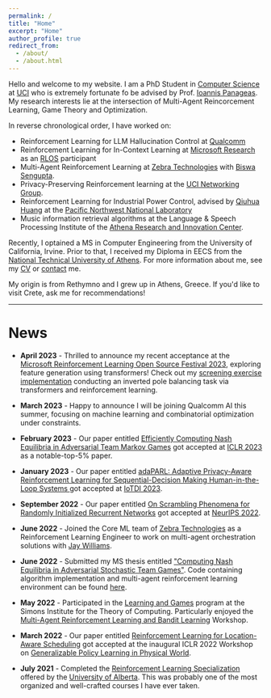 ```yaml
---
permalink: /
title: "Home"
excerpt: "Home"
author_profile: true
redirect_from: 
  - /about/
  - /about.html
---
```


Hello and welcome to my website. I am a PhD Student in [Computer Science](https://www.ics.uci.edu/) at [UCI](https://uci.edu/) who is extremely fortunate fo be advised by Prof. [Ioannis Panageas](https://panageas.github.io). My research interests lie at the intersection of Multi-Agent Reincorcement Learning, Game Theory and Optimization.

In reverse chronological order, I have worked on:

* Reinforcement Learning for LLM Hallucination Control at [Qualcomm](https://www.qualcomm.com/research/artificial-intelligence/ai-research)
* Reinforcement Learning for In-Context Learning at [Microsoft Research](https://www.microsoft.com/en-us/research/) as an [RLOS](https://www.microsoft.com/en-us/research/academic-program/rl-open-source-fest/) participant
* Multi-Agent Reinforcement Learning at [Zebra Technologies](https://www.zebra.com/us/en.html) with [Biswa Sengupta](https://www.linkedin.com/in/biswasengupta).
* Privacy-Preserving Reinforcement learning at the [UCI Networking Group](https://athinagroup.eng.uci.edu/).
* Reinforcement Learning for Industrial Power Control, advised by [Qiuhua Huang](https://energyenvironment.pnnl.gov/staff/staff_info.asp?staff_num=2957) at the [Pacific Northwest National Laboratory](https://www.pnnl.gov/reinforcement-learning-grid-control) 
* Music information retrieval algorithms at the Language & Speech Processing Institute of the [Athena Research and Innovation Center](https://www.athenarc.gr/en). 

Recently, I optained a MS in Computer Engineering from the University of California, Irvine. Prior to that, I received my Diploma in EECS from the [National Technical University of Athens](https://en.wikipedia.org/wiki/National_Technical_University_of_Athens). For more information about me, see my [CV](https://steliostavroulakis.github.io/files/CV_Stelios_Stavroulakis.pdf) or [contact](https://steliostavroulakis.github.io/contact) me.

My origin is from Rethymno and I grew up in Athens, Greece. If you'd like to visit Crete, ask me for recommendations!

<!-- <img align="middle" src="https://DrSGBhat.github.io/files/sandesh.jpg?raw=true" alt="Photo" style="width: 700px; border-radius: 10px; padding: 8px 8px 8px 8px"/>  -->

----

News
======
* **April 2023** - Thrilled to announce my recent acceptance at the [Microsoft Reinforcement Learning Open Source Festival 2023](https://www.microsoft.com/en-us/research/academic-program/rl-open-source-fest/), exploring feature generation using transformers! Check out my [screening exercise implementation](https://bow-save-700.notion.site/Balancing-a-Cartpole-using-Reinforcement-Learning-and-Transformers-5dc8a1328add4a42b8ff90b3a55be5ed) conducting an inverted pole balancing task via transformers and reinforcement learning.

* **March 2023** - Happy to announce I will be joining Qualcomm AI this summer, focusing on machine learning and combinatorial optimization under constraints.

* **February 2023** - Our paper entitled [Efficiently Computing Nash Equilibria in Adversarial Team Markov Games](https://arxiv.org/abs/2208.02204) got accepted at [ICLR 2023](https://iclr.cc/) as a notable-top-5% paper.

* **January 2023** - Our paper entitled [adaPARL: Adaptive Privacy-Aware Reinforcement Learning for Sequential-Decision Making Human-in-the-Loop Systems
](https://arxiv.org/abs/2303.04257) got accepted at [IoTDI 2023](https://conferences.computer.org/iotDI/2023/).

* **September 2022** - Our paper entitled [On Scrambling Phenomena for Randomly Initialized Recurrent Networks](https://arxiv.org/abs/2210.05212) got accepted at [NeurIPS 2022](https://nips.cc/virtual/2022/poster/53909).

* **June 2022** - Joined the Core ML team of [Zebra Technologies](https://www.zebra.com/us/en.html) as a Reinforcement Learning Engineer to work on multi-agent orchestration solutions with [Jay Williams](https://www.linkedin.com/in/jayjwilliams).

* **June 2022** - Submitted my MS thesis entitled ["Computing Nash Equilibria in Adversarial Stochastic Team Games"](https://steliostavroulakis.github.io/files/MS_Thesis_UCI.pdf). Code containing algorithm implementation and multi-agent reinforcement learning environment can be found [here](https://github.com/steliostavroulakis/AdversarialTeamGames).

* **May 2022** - Participated in the [Learning and Games](https://simons.berkeley.edu/programs/games2022) program at the Simons Institute for the Theory of Computing. Particularly enjoyed the [Multi-Agent Reinforcement Learning and Bandit Learning](https://simons.berkeley.edu/workshops/games2022-3) Workshop.

* **March 2022** - Our paper entitled [Reinforcement Learning for Location-Aware Scheduling](https://arxiv.org/abs/2203.03480) got accepted at the inaugural ICLR 2022 Workshop on [Generalizable Policy Learning in Physical World](https://ai-workshops.github.io/generalizable-policy-learning-in-the-physical-world/).

* **July 2021** - Completed the [Reinforcement Learning Specialization](https://coursera.org/share/79e65992652227a9c3872d9ea3a031a3) offered by the [University of Alberta](https://www.coursera.org/specializations/reinforcement-learning). This was probably one of the most organized and well-crafted courses I have ever taken.
